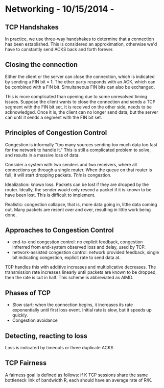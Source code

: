 # Networking - 10/15/2014 - 

## TCP Handshakes
In practice, we use three-way handshakes to determine that a connection has been
established. This is considered an approximation, otherwise we'd have to
constantly send ACKS back and forth forever.

## Closing the connection
Either the client or the server can close the connection, which is indicated by
sending a FIN bit = 1. The other party responds with an ACK, which can be
combined with a FIN bit. Simultaneous FIN bits can also be exchanged.

This is more complicated than opening due to some unresolved timing issues.
Suppose the client wants to close the connection and sends a TCP segment with
the FIN bit set. It is received on the other side, needs to be acknowledged.
Once it is, the client can no longer send data, but the server can until it
sends a segment with the FIN bit set.

## Principles of Congestion Control

Congestion is informally "too many sources sending too much data too fast for
the network to handle it." This is still a complicated problem to solve, and
results in a massive loss of data.

Consider a system with two senders and two receivers, where all connections go
through a single router. When the queue on that router is full, it will start
dropping packets. *This* is congestion.

Idealization: known loss. Packets can be lost if they are dropped by the
router. Ideally, the sender would only resend a packet if it is known to be have
been lost. This is difficult to implement.

Realistic: congestion collapse, that is, more data going in, little data coming
out. Many packets are resent over and over, resulting in little work being
done.


## Approaches to Congestion Control
* end-to-end congestion control: no explicit feedback, congestion infrerred from
    end-system observed loss and delay, used by TCP.
* network-assisted congestion control: network provided feedback, single bit
    indicating congestion, explicit rate to send data at.

TCP handles this with additive increases and multiplicative decreases. The
transmission rate increases linearly until packets are known to be dropped, then
the rate is cut in half. This scheme is abbreviated as AIMD.

## Phases of TCP
* Slow start: when the connection begins, it increases its rate exponentially
    until first loss event. Initial rate is slow, but it speeds up quickly.
* Congestion avoidance
    
## Detecting, reacting to loss
Loss is indicated by timeouts or three duplicate ACKS.

## TCP Fairness
A fairness goal is defined as follows: if K TCP sessions share the same
bottleneck link of bandwidth R, each should have an average rate of R/K.
